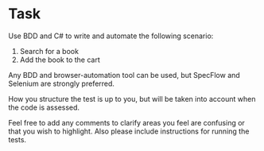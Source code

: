 # Task
Use BDD and C# to write and automate the following scenario:

1. Search for a book
2. Add the book to the cart

Any BDD and browser-automation tool can be used, but SpecFlow and Selenium are strongly preferred.

How you structure the test is up to you, but will be taken into account when the code is assessed.

Feel free to add any comments to clarify areas you feel are confusing or that you wish to highlight. Also please include instructions for running the tests.
